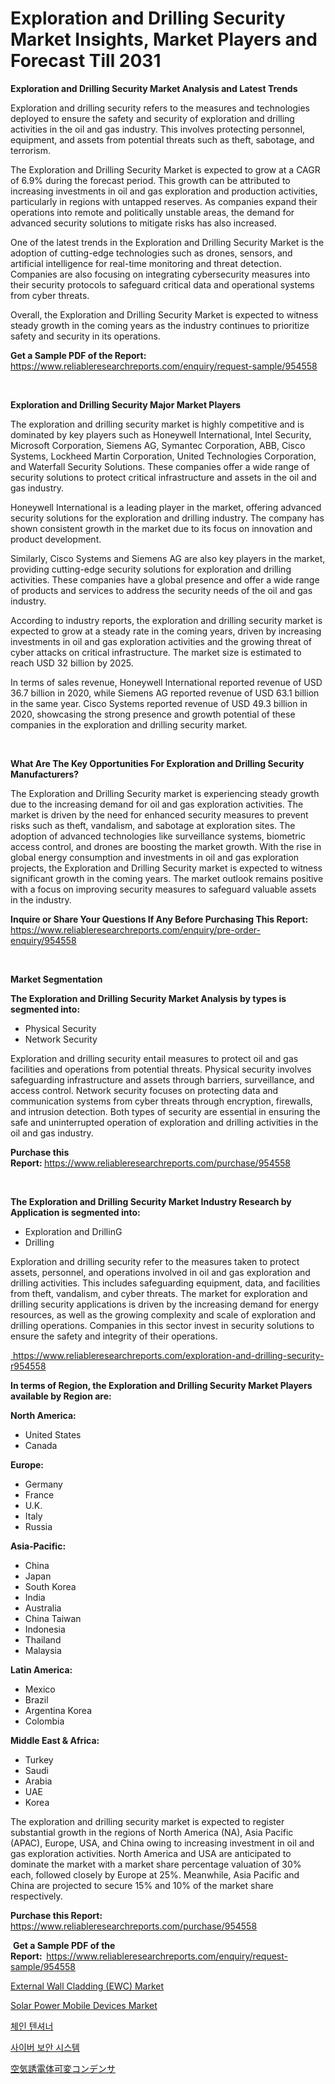 <p><h1>Exploration and Drilling Security Market Insights, Market Players and Forecast Till 2031</h1></p><p><strong>Exploration and Drilling Security Market Analysis and Latest Trends</strong></p>
<p><p>Exploration and drilling security refers to the measures and technologies deployed to ensure the safety and security of exploration and drilling activities in the oil and gas industry. This involves protecting personnel, equipment, and assets from potential threats such as theft, sabotage, and terrorism.</p><p>The Exploration and Drilling Security Market is expected to grow at a CAGR of 6.9% during the forecast period. This growth can be attributed to increasing investments in oil and gas exploration and production activities, particularly in regions with untapped reserves. As companies expand their operations into remote and politically unstable areas, the demand for advanced security solutions to mitigate risks has also increased.</p><p>One of the latest trends in the Exploration and Drilling Security Market is the adoption of cutting-edge technologies such as drones, sensors, and artificial intelligence for real-time monitoring and threat detection. Companies are also focusing on integrating cybersecurity measures into their security protocols to safeguard critical data and operational systems from cyber threats.</p><p>Overall, the Exploration and Drilling Security Market is expected to witness steady growth in the coming years as the industry continues to prioritize safety and security in its operations.</p></p>
<p><strong>Get a Sample PDF of the Report:&nbsp;</strong> <a href="https://www.reliableresearchreports.com/enquiry/request-sample/954558">https://www.reliableresearchreports.com/enquiry/request-sample/954558</a></p>
<p>&nbsp;</p>
<p><strong>Exploration and Drilling Security Major Market Players</strong></p>
<p><p>The exploration and drilling security market is highly competitive and is dominated by key players such as Honeywell International, Intel Security, Microsoft Corporation, Siemens AG, Symantec Corporation, ABB, Cisco Systems, Lockheed Martin Corporation, United Technologies Corporation, and Waterfall Security Solutions. These companies offer a wide range of security solutions to protect critical infrastructure and assets in the oil and gas industry.</p><p>Honeywell International is a leading player in the market, offering advanced security solutions for the exploration and drilling industry. The company has shown consistent growth in the market due to its focus on innovation and product development.</p><p>Similarly, Cisco Systems and Siemens AG are also key players in the market, providing cutting-edge security solutions for exploration and drilling activities. These companies have a global presence and offer a wide range of products and services to address the security needs of the oil and gas industry.</p><p>According to industry reports, the exploration and drilling security market is expected to grow at a steady rate in the coming years, driven by increasing investments in oil and gas exploration activities and the growing threat of cyber attacks on critical infrastructure. The market size is estimated to reach USD 32 billion by 2025.</p><p>In terms of sales revenue, Honeywell International reported revenue of USD 36.7 billion in 2020, while Siemens AG reported revenue of USD 63.1 billion in the same year. Cisco Systems reported revenue of USD 49.3 billion in 2020, showcasing the strong presence and growth potential of these companies in the exploration and drilling security market.</p></p>
<p>&nbsp;</p>
<p><strong>What Are The Key Opportunities For Exploration and Drilling Security Manufacturers?</strong></p>
<p><p>The Exploration and Drilling Security market is experiencing steady growth due to the increasing demand for oil and gas exploration activities. The market is driven by the need for enhanced security measures to prevent risks such as theft, vandalism, and sabotage at exploration sites. The adoption of advanced technologies like surveillance systems, biometric access control, and drones are boosting the market growth. With the rise in global energy consumption and investments in oil and gas exploration projects, the Exploration and Drilling Security market is expected to witness significant growth in the coming years. The market outlook remains positive with a focus on improving security measures to safeguard valuable assets in the industry.</p></p>
<p><strong>Inquire or Share Your Questions If Any Before Purchasing This Report:</strong> <a href="https://www.reliableresearchreports.com/enquiry/pre-order-enquiry/954558">https://www.reliableresearchreports.com/enquiry/pre-order-enquiry/954558</a></p>
<p>&nbsp;</p>
<p><strong>Market Segmentation</strong></p>
<p><strong>The Exploration and Drilling Security Market Analysis by types is segmented into:</strong></p>
<p><ul><li>Physical Security</li><li>Network Security</li></ul></p>
<p><p>Exploration and drilling security entail measures to protect oil and gas facilities and operations from potential threats. Physical security involves safeguarding infrastructure and assets through barriers, surveillance, and access control. Network security focuses on protecting data and communication systems from cyber threats through encryption, firewalls, and intrusion detection. Both types of security are essential in ensuring the safe and uninterrupted operation of exploration and drilling activities in the oil and gas industry.</p></p>
<p><strong>Purchase this Report:&nbsp;</strong><a href="https://www.reliableresearchreports.com/purchase/954558">https://www.reliableresearchreports.com/purchase/954558</a></p>
<p>&nbsp;</p>
<p><strong>The Exploration and Drilling Security Market Industry Research by Application is segmented into:</strong></p>
<p><ul><li>Exploration and DrillinG</li><li>Drilling</li></ul></p>
<p><p>Exploration and drilling security refer to the measures taken to protect assets, personnel, and operations involved in oil and gas exploration and drilling activities. This includes safeguarding equipment, data, and facilities from theft, vandalism, and cyber threats. The market for exploration and drilling security applications is driven by the increasing demand for energy resources, as well as the growing complexity and scale of exploration and drilling operations. Companies in this sector invest in security solutions to ensure the safety and integrity of their operations.</p></p>
<p><a href="https://www.reliableresearchreports.com/exploration-and-drilling-security-r954558">&nbsp;https://www.reliableresearchreports.com/exploration-and-drilling-security-r954558</a></p>
<p><strong>In terms of Region, the Exploration and Drilling Security Market Players available by Region are:</strong></p>
<p>
    <p> <strong> North America: </strong>
        <ul>
            <li>United States</li>
            <li>Canada</li>
        </ul>
        </p> 
    <p> <strong> Europe: </strong>
        <ul>
            <li>Germany</li>
            <li>France</li>
            <li>U.K.</li>
            <li>Italy</li>
            <li>Russia</li>
        </ul>
        </p> 
    <p> <strong> Asia-Pacific: </strong>
        <ul>
            <li>China</li>
            <li>Japan</li>
            <li>South Korea</li>
            <li>India</li>
            <li>Australia</li>
            <li>China Taiwan</li>
            <li>Indonesia</li>
            <li>Thailand</li>
            <li>Malaysia</li>
        </ul>
        </p> 
    <p> <strong> Latin America: </strong>
        <ul>
            <li>Mexico</li>
            <li>Brazil</li>
            <li>Argentina Korea</li>
            <li>Colombia</li>
        </ul>
        </p> 
    <p> <strong> Middle East & Africa: </strong>
        <ul>
            <li>Turkey</li>
            <li>Saudi</li>
            <li>Arabia</li>
            <li>UAE</li>
            <li>Korea</li>
        </ul>
    </p>
    </p>
<p><p>The exploration and drilling security market is expected to register substantial growth in the regions of North America (NA), Asia Pacific (APAC), Europe, USA, and China owing to increasing investment in oil and gas exploration activities. North America and USA are anticipated to dominate the market with a market share percentage valuation of 30% each, followed closely by Europe at 25%. Meanwhile, Asia Pacific and China are projected to secure 15% and 10% of the market share respectively.</p></p>
<p><strong>Purchase this Report: </strong><a href="https://www.reliableresearchreports.com/purchase/954558">https://www.reliableresearchreports.com/purchase/954558</a></p>
<p>&nbsp;<strong>Get a Sample PDF of the Report:&nbsp;&nbsp;</strong><a href="https://www.reliableresearchreports.com/enquiry/request-sample/954558">https://www.reliableresearchreports.com/enquiry/request-sample/954558</a></p>
<p><strong></strong></p>
<p><p><a href="https://issuu.com/reportprime-2/docs/external-wall-cladding-ewc-market-size-2030.pptx">External Wall Cladding (EWC) Market</a></p><p><a href="https://www.linkedin.com/pulse/solar-power-mobile-devices-market-research-report-its-history-sduhc">Solar Power Mobile Devices Market</a></p><p><a href="https://github.com/jntpkh496620/Market-Research-Report-List-2/blob/main/695701154557.md">체인 텐셔너</a></p><p><a href="https://medium.com/@jerrodhilll68/%EC%82%AC%EC%9D%B4%EB%B2%84-%EB%B3%B4%EC%95%88-%EC%8B%9C%EC%9E%A5-%EC%8B%9C%EC%9E%A5-cagr-%EC%8B%9C%EC%9E%A5-%EB%8F%99%ED%96%A5-%EB%B0%8F-%EC%84%B1%EC%9E%A5-%EC%A0%84%EB%9E%B5%EC%97%90-%EB%8C%80%ED%95%9C-%ED%86%B5%EC%B0%B0%EB%A0%A5-ef217fba6cf0">사이버 보안 시스템</a></p><p><a href="https://github.com/lababdou/Market-Research-Report-List-3/blob/main/588226156419.md">空気誘電体可変コンデンサ</a></p></p>